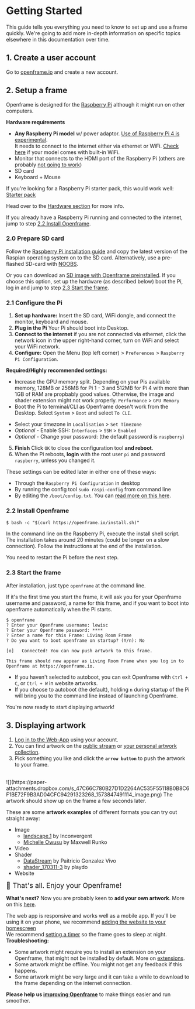 # Getting Started

This guide tells you everything you need to know to set up and use a frame quickly. We're going to add more in-depth information on specific topics elsewhere in this documentation over time.

## 1. Create a user account

Go to [openframe.io](https://openframe.io/login) and create a new account.


## 2. Setup a frame

Openframe is designed for the [Raspberry Pi](https://www.raspberrypi.org/) although it might run on other computers.

**Hardware requirements**

* **Any Raspberry Pi model** w/ power adaptor. [Use of Raspberry Pi 4 is experimental](#requirements).  
It needs to connect to the internet either via ethernet or WiFi. [Check here](https://en.wikipedia.org/wiki/Raspberry_Pi#Generations_of_released_models) if your model comes with built-in WiFi.
* Monitor that connects to the HDMI port of the Raspberry Pi (others are probably [not going to work](#tft-displays))
* SD card
* Keyboard + Mouse

If you're looking for a Raspberry Pi starter pack, this would work well: [Starter pack](https://www.amazon.com/CanaKit-Raspberry-Complete-Starter-Kit/dp/B01C6Q2GSY)

Head over to the [Hardware section](#hardware) for more info.

<aside class="info">If you already have a Raspberry Pi running and connected to the internet, jump to step <a href="#2-2-install-openframe">2.2 Install Openframe</a>.</aside>


### 2.0 Prepare SD card

Follow the [Raspberry Pi installation guide](https://www.raspberrypi.org/documentation/installation/installing-images/README.md) and copy the latest version of the Raspian operating system on to the SD card. Alternatively, use a pre-flashed SD-card with [NOOBS](https://www.raspberrypi.org/downloads/noobs/).

Or you can download an [SD image with Openframe preinstalled](https://gist.github.com/jvolker/96a52b05459316643f8e110ff46b8e32). If you choose this option, set up the hardware (as described below) boot the Pi, log in and jump to step <a href="#2-3-start-the-frame">2.3 Start the frame</a>.

### 2.1 Configure the Pi

1. **Set up hardware:** Insert the SD card, WiFi dongle, and connect the monitor, keyboard and mouse.
2. **Plug in the Pi** Your Pi should boot into Desktop. 
3. **Connect to the internet** if you are not connected via ethernet, click the network icon in the upper right-hand corner, turn on WiFi and select your WiFi network. 
4. **Configure:** Open the Menu (top left corner) > `Preferences` > `Raspberry Pi Configuration`.  
   
<aside class="info">
  <span style="font-weight: bold">Required/Highly recommended settings:</span> 
  <ul>
    <li>
      Increase the GPU memory split. Depending on your Pis available memory, 128MB or 256MB for Pi 1 - 3 and 512MB for Pi 4 with more than 1GB of RAM are propbably good values. Otherwise, the image and shader extension might not work properly. <code>Performance</code> > <code>GPU Memory</code></li>
    <li>
      Boot the Pi to terminal/CLI as Openframe doesn't work from the Desktop. Select <code>System</code> > <code>Boot</code> and select <code>To CLI</code>.
    </li>
  </ul>
</aside>

- Select your timezone in `Localisation` > `Set Timezone`</li>
- *Optional* - Enable SSH: `Interfaces` > `SSH` > `Enabled` 
- *Optional* - Change your password: (the default password is `raspberry`)

<ol start="5">
  <li><span style="font-weight: bold">Finish</span> Click <code>OK</code> to close the configuration tool <span style="font-weight: bold">and reboot</span>.</li>
  <li>When the Pi reboots, <span style="font-weight: bold">login</span> with the root user <code>pi</code> and password <code>raspberry</code>, unless you changed it.</li>
</ol>

<aside class="info">
  These settings can be edited later in either one of these ways: 
  <ul>
    <li>Through the <code>Raspberry Pi Configuration</code> in desktop</li>
    <li>By running the config tool <code>sudo raspi-config</code> from command line</li>
    <li>By editing the <code>/boot/config.txt</code>. You can <a href="https://www.raspberrypi.org/documentation/configuration/">read more on this here</a>.</li>
    </li>
  </ul>
</aside>

### 2.2 Install Openframe

```terminal
$ bash -c "$(curl https://openframe.io/install.sh)"
```

In the command line on the Raspberry Pi, execute the install shell script. The installation takes around 20 minutes (could be longer on a slow connection). Follow the instructions at the end of the installation. 

You need to restart the Pi before the next step.

### 2.3 Start the frame

After installation, just type `openframe` at the command line.

If it's the first time you start the frame, it will ask you for your Openframe username and password, a name for this frame, and if you want to boot into openframe automatically when the Pi starts.

```terminal
$ openframe
? Enter your Openframe username: lewisc
? Enter your Openframe password: ****
? Enter a name for this Frame: Living Room Frame
? Do you want to boot openframe on startup? (Y/n): No

[o]   Connected! You can now push artwork to this frame.

This frame should now appear as Living Room Frame when you log in to Openframe at https://openframe.io.
```

<aside class="info">
  <ul>
    <li>If you haven't selected to autoboot, you can exit Openframe with <code>Ctrl + C</code>, or <code>Ctrl + W</code> in website artworks.</li>
    <li>If you choose to autoboot (the default), holding <code>n</code> during startup of the Pi will bring you to the command line instead of launching Openframe.</li>
  </ul>
</aside>

You're now ready to start displaying artwork!

## 3. Displaying artwork

1. [Log in to the Web-App](https://openframe.io/login) using your account.
2. You can find artwork on the [public stream](#public-artwork-stream) or [your personal artwork collection](#your-artwork-collection).
3. Pick something you like and click the **`arrow button`** to push the artwork to your frame.<br>
<br>
![](https://paper-attachments.dropbox.com/s_47C66C780B27D1D2264AC535F55118B0B8C6F1BE72F9B3AD04CFC94291323268_1573847491114_image.png)
The artwork should show up on the frame a few seconds later.

These are some **artwork examples** of different formats you can try out straight away:

- Image
  - [landscape.1](https://openframe.io/artwork/56e5b16ba6b560d606184640) by Inconvergent
  - [Michelle Owusu](https://openframe.io/artwork/5850a83d7cb7f28d67892de5) by Maxwell Runko
- Video
- Shader
  - [DataStream](https://openframe.io/artwork/56d6be5c9e1daa041f456a47) by Paitricio Gonzalez Vivo
  - [shader_170311-3](https://openframe.io/artwork/58c3b79ba9c1b11803b2420d) by playdo
- Website

<span style="font-size: 19px">🙌 That's all. Enjoy your Openframe!</span>

**What's next?** Now you are probably keen to **add your own artwork**. More on this [here](#adding-artwork).

<aside class="info">The web app is responsive and works well as a mobile app. If you'll be using it on your phone, we recommend <a href="http://lifehacker.com/5809338/add-web-site-bookmarks-to-your-iphones-homescreen">adding the website to your homescreen</a></aside>

<aside class="info">We recommend <a href="#timer">setting a timer</a> so the frame goes to sleep at night.</aside>

<aside class="warning">
  <span style="font-weight: bold">Troubleshooting:</span> 
  <ul>
    <li>Some artwork might require you to install an extension on your Openframe, that might not be installed by default. More on <a href="#artwork-formats-and-extensions">extensions</a>.</li>
    <li>Some artwork might be offline. You might not get any feedback if this happens.</li>
    <li>Some artwork might be very large and it can take a while to download to the frame depending on the internet connection.</li>
  </ul>
  
  <span style="font-weight: bold">Please help us <a href="#bugs-contributions-and-feedback">improving Openframe</a></span> to make things easier and run smoother.
    
</aside>